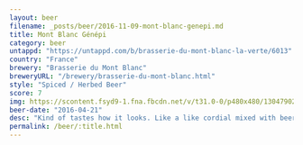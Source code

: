 ```yaml
---
layout: beer
filename: _posts/beer/2016-11-09-mont-blanc-genepi.md
title: Mont Blanc Génépi
category: beer
untappd: "https://untappd.com/b/brasserie-du-mont-blanc-la-verte/6013"
country: "France"
brewery: "Brasserie du Mont Blanc"
breweryURL: "/brewery/brasserie-du-mont-blanc.html"
style: "Spiced / Herbed Beer"
score: 7
img: https://scontent.fsyd9-1.fna.fbcdn.net/v/t31.0-0/p480x480/13047902_10154072541123745_7747103315223526141_o.jpg?_nc_cat=104&_nc_sid=e007fa&_nc_ohc=5ou72FZ12_AAX9MvzMg&_nc_ht=scontent.fsyd9-1.fna&tp=6&oh=0929f9d006cc63d621687609c7723767&oe=5F955F96
beer-date: "2016-04-21"
desc: "Kind of tastes how it looks. Like a like cordial mixed with beer. The little bit of spice ties it together and makes for a nice sweet beer"
permalink: /beer/:title.html
---
```

